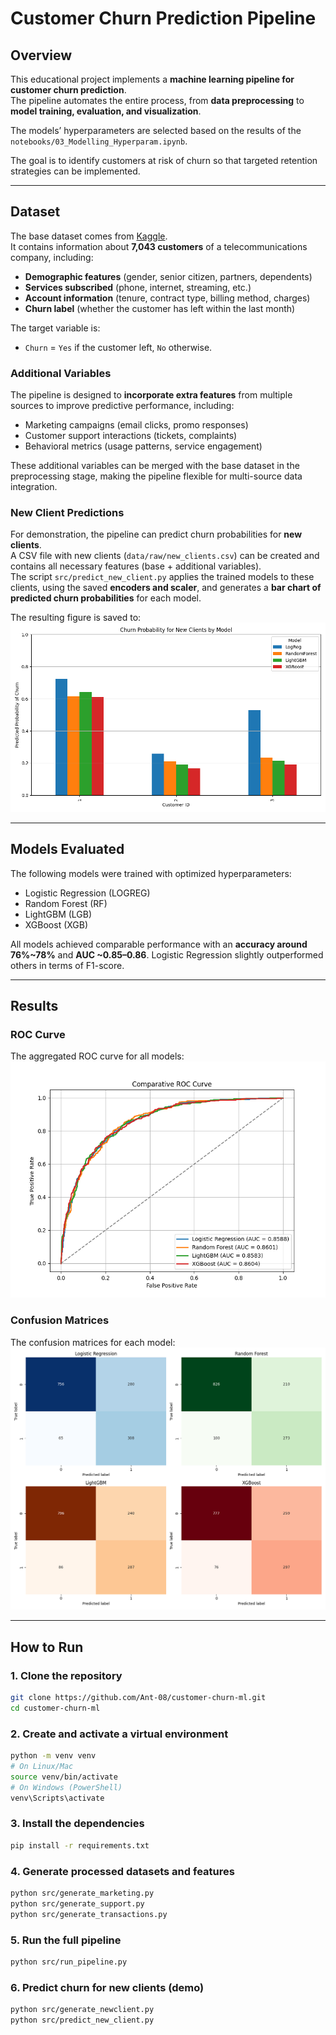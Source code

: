 # Customer Churn Prediction Pipeline

## Overview
This educational project implements a **machine learning pipeline for customer churn prediction**.  
The pipeline automates the entire process, from **data preprocessing** to **model training, evaluation, and visualization**.  

The models’ hyperparameters are selected based on the results of the `notebooks/03_Modelling_Hyperparam.ipynb`.  

The goal is to identify customers at risk of churn so that targeted retention strategies can be implemented.

---

## Dataset
The base dataset comes from [Kaggle](https://www.kaggle.com/blastchar/telco-customer-churn).  
It contains information about **7,043 customers** of a telecommunications company, including:
- **Demographic features** (gender, senior citizen, partners, dependents)  
- **Services subscribed** (phone, internet, streaming, etc.)  
- **Account information** (tenure, contract type, billing method, charges)  
- **Churn label** (whether the customer has left within the last month)  

The target variable is:
- `Churn` = `Yes` if the customer left, `No` otherwise.

### Additional Variables
The pipeline is designed to **incorporate extra features** from multiple sources to improve predictive performance, including:
- Marketing campaigns (email clicks, promo responses)  
- Customer support interactions (tickets, complaints)  
- Behavioral metrics (usage patterns, service engagement)  

These additional variables can be merged with the base dataset in the preprocessing stage, making the pipeline flexible for multi-source data integration.

### New Client Predictions
For demonstration, the pipeline can predict churn probabilities for **new clients**.  
A CSV file with new clients (`data/raw/new_clients.csv`) can be created and contains all necessary features (base + additional variables).  
The script `src/predict_new_client.py` applies the trained models to these clients, using the saved **encoders and scaler**, and generates a **bar chart of predicted churn probabilities** for each model.  

The resulting figure is saved to:  
![New Clients Churn](results/figures/new_clients_churn.png)

---

## Models Evaluated
The following models were trained with optimized hyperparameters:
- Logistic Regression (LOGREG)  
- Random Forest (RF)  
- LightGBM (LGB)  
- XGBoost (XGB)  

All models achieved comparable performance with an **accuracy around 76%~78%** and **AUC ~0.85–0.86**. Logistic Regression slightly outperformed others in terms of F1-score.

---

## Results

### ROC Curve
The aggregated ROC curve for all models:  
![ROC Curve](results/figures/roc_curve.png)

### Confusion Matrices
The confusion matrices for each model:  
![Confusion Matrices](results/figures/confusion_matrices.png)

---

## How to Run

### 1. Clone the repository
```bash
git clone https://github.com/Ant-08/customer-churn-ml.git
cd customer-churn-ml
```
### 2. Create and activate a virtual environment
```bash
python -m venv venv
# On Linux/Mac
source venv/bin/activate
# On Windows (PowerShell)
venv\Scripts\activate
```
### 3. Install the dependencies
```bash
pip install -r requirements.txt
```
### 4. Generate processed datasets and features
```bash
python src/generate_marketing.py
python src/generate_support.py
python src/generate_transactions.py
```
### 5. Run the full pipeline
```bash
python src/run_pipeline.py
```
### 6. Predict churn for new clients (demo)
```bash
python src/generate_newclient.py
python src/predict_new_client.py
```